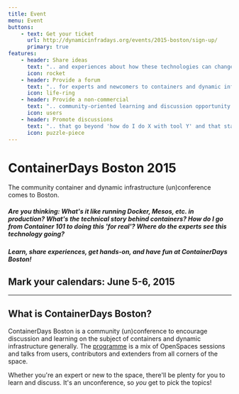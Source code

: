 ```yaml
---
title: Event
menu: Event
buttons:
    - text: Get your ticket
      url: http://dynamicinfradays.org/events/2015-boston/sign-up/
      primary: true
features:
	- header: Share ideas
	  text: ".. and experiences about how these technologies can change the way we build, deliver and run software, teams and organizations."
	  icon: rocket
    - header: Provide a forum
      text: ".. for experts and newcomers to containers and dynamic infrastructure to share experiences, develop new perspectives and discover new opportunities"
      icon: life-ring
    - header: Provide a non-commercial
      text: ".. community-oriented learning and discussion opportunity that is not dominated by any particular vendor or technology"
      icon: users
    - header: Promote discussions
      text: ".. that go beyond 'how do I do X with tool Y' and that start to explore containers and dynamic infrastructure as a paradigm."
      icon: puzzle-piece
---
```


# ContainerDays Boston 2015

The community container and dynamic infrastructure (un)conference comes to Boston.

##### Are you thinking: What's it like running Docker, Mesos, etc. in production? What's the technical story behind containers? How do I go from Container 101 to doing this 'for real'? Where do the experts see this technology going?

##### Learn, share experiences, get hands-on, and have fun at ContainerDays Boston!

## Mark your calendars: **June 5-6, 2015**

----

## What is ContainerDays Boston?

ContainerDays Boston is a community (un)conference to encourage discussion and learning on the subject of containers and dynamic infrastructure generally. The [programme](#programme) is a mix of OpenSpaces sessions and talks from users, contributors and extenders from all corners of the space.

Whether you're an expert or new to the space, there'll be plenty for you to learn and discuss. It's an unconference, so _you_ get to pick the topics!
